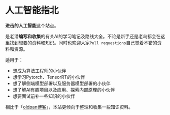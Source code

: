 # 人工智能指北

**进击的人工智能**这个站点。

是老潘**编写和收集**的有关AI的学习笔记及路线大全。不论是新手还是老鸟都会在这里找到想要的资料和知识。同时也欢迎大家`Pull requestions`自己觉着不错的资料和资源。

适用于：

- 想成为算法工程师的小伙伴
- 想学习Pytorch、TensorRT的小伙伴
- 想了解侧端模型部署以及服务器模型部署的小伙伴
- 想了解AI有趣项目以及应用、探索内部原理的小伙伴
- 想要面试前补一些知识的小伙伴

相比于「[oldpan博客](https://oldpan.me/)」，本站更倾向于整理和收集一些知识资料。



